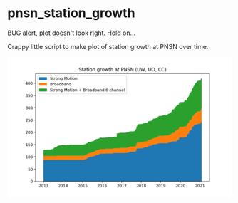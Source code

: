 # pnsn_station_growth

BUG alert, plot doesn't look right.  Hold on...

Crappy little script to make plot of station growth at PNSN over time.

<img src="https://github.com/alexhutko/pnsn_station_growth/blob/main/stations_through_time.png" width=800 alt="PNSN growth" />
